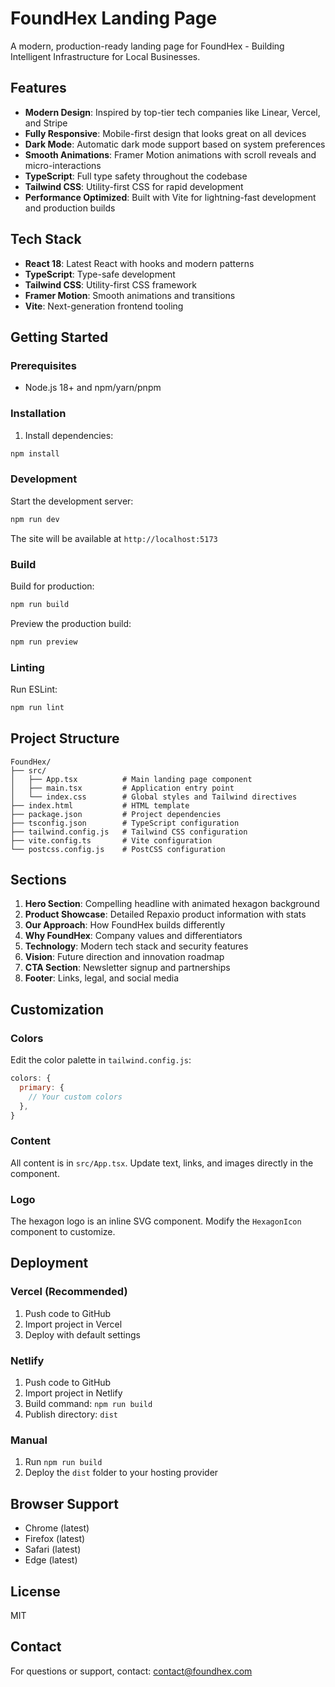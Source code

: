 # FoundHex Landing Page

A modern, production-ready landing page for FoundHex - Building Intelligent Infrastructure for Local Businesses.

## Features

- **Modern Design**: Inspired by top-tier tech companies like Linear, Vercel, and Stripe
- **Fully Responsive**: Mobile-first design that looks great on all devices
- **Dark Mode**: Automatic dark mode support based on system preferences
- **Smooth Animations**: Framer Motion animations with scroll reveals and micro-interactions
- **TypeScript**: Full type safety throughout the codebase
- **Tailwind CSS**: Utility-first CSS for rapid development
- **Performance Optimized**: Built with Vite for lightning-fast development and production builds

## Tech Stack

- **React 18**: Latest React with hooks and modern patterns
- **TypeScript**: Type-safe development
- **Tailwind CSS**: Utility-first CSS framework
- **Framer Motion**: Smooth animations and transitions
- **Vite**: Next-generation frontend tooling

## Getting Started

### Prerequisites

- Node.js 18+ and npm/yarn/pnpm

### Installation

1. Install dependencies:

```bash
npm install
```

### Development

Start the development server:

```bash
npm run dev
```

The site will be available at `http://localhost:5173`

### Build

Build for production:

```bash
npm run build
```

Preview the production build:

```bash
npm run preview
```

### Linting

Run ESLint:

```bash
npm run lint
```

## Project Structure

```
FoundHex/
├── src/
│   ├── App.tsx          # Main landing page component
│   ├── main.tsx         # Application entry point
│   └── index.css        # Global styles and Tailwind directives
├── index.html           # HTML template
├── package.json         # Project dependencies
├── tsconfig.json        # TypeScript configuration
├── tailwind.config.js   # Tailwind CSS configuration
├── vite.config.ts       # Vite configuration
└── postcss.config.js    # PostCSS configuration
```

## Sections

1. **Hero Section**: Compelling headline with animated hexagon background
2. **Product Showcase**: Detailed Repaxio product information with stats
3. **Our Approach**: How FoundHex builds differently
4. **Why FoundHex**: Company values and differentiators
5. **Technology**: Modern tech stack and security features
6. **Vision**: Future direction and innovation roadmap
7. **CTA Section**: Newsletter signup and partnerships
8. **Footer**: Links, legal, and social media

## Customization

### Colors

Edit the color palette in `tailwind.config.js`:

```javascript
colors: {
  primary: {
    // Your custom colors
  },
}
```

### Content

All content is in `src/App.tsx`. Update text, links, and images directly in the component.

### Logo

The hexagon logo is an inline SVG component. Modify the `HexagonIcon` component to customize.

## Deployment

### Vercel (Recommended)

1. Push code to GitHub
2. Import project in Vercel
3. Deploy with default settings

### Netlify

1. Push code to GitHub
2. Import project in Netlify
3. Build command: `npm run build`
4. Publish directory: `dist`

### Manual

1. Run `npm run build`
2. Deploy the `dist` folder to your hosting provider

## Browser Support

- Chrome (latest)
- Firefox (latest)
- Safari (latest)
- Edge (latest)

## License

MIT

## Contact

For questions or support, contact: contact@foundhex.com
